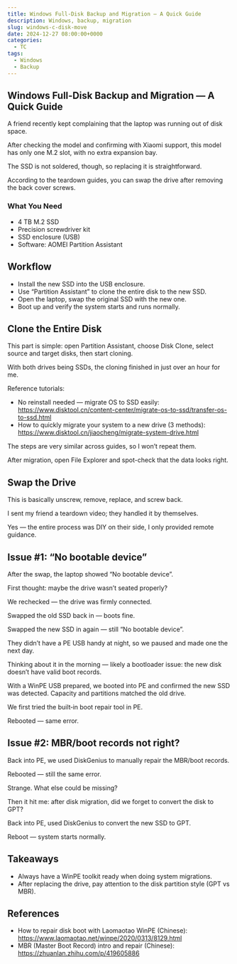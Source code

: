 ```yaml
---
title: Windows Full-Disk Backup and Migration — A Quick Guide
description: Windows, backup, migration
slug: windows-c-disk-move
date: 2024-12-27 08:00:00+0000
categories:
  - TC
tags:
  - Windows
  - Backup
---
```


## Windows Full-Disk Backup and Migration — A Quick Guide

A friend recently kept complaining that the laptop was running out of disk space.

After checking the model and confirming with Xiaomi support, this model has only one M.2 slot, with no extra expansion bay.

The SSD is not soldered, though, so replacing it is straightforward.

According to the teardown guides, you can swap the drive after removing the back cover screws.

### What You Need

- 4 TB M.2 SSD
- Precision screwdriver kit
- SSD enclosure (USB)
- Software: AOMEI Partition Assistant

## Workflow

- Install the new SSD into the USB enclosure.
- Use “Partition Assistant” to clone the entire disk to the new SSD.
- Open the laptop, swap the original SSD with the new one.
- Boot up and verify the system starts and runs normally.

## Clone the Entire Disk

This part is simple: open Partition Assistant, choose Disk Clone, select source and target disks, then start cloning.

With both drives being SSDs, the cloning finished in just over an hour for me.

Reference tutorials:

- No reinstall needed — migrate OS to SSD easily: https://www.disktool.cn/content-center/migrate-os-to-ssd/transfer-os-to-ssd.html
- How to quickly migrate your system to a new drive (3 methods): https://www.disktool.cn/jiaocheng/migrate-system-drive.html

The steps are very similar across guides, so I won’t repeat them.

After migration, open File Explorer and spot-check that the data looks right.

## Swap the Drive

This is basically unscrew, remove, replace, and screw back.

I sent my friend a teardown video; they handled it by themselves.

Yes — the entire process was DIY on their side, I only provided remote guidance.

## Issue #1: “No bootable device”

After the swap, the laptop showed “No bootable device”.

First thought: maybe the drive wasn’t seated properly?

We rechecked — the drive was firmly connected.

Swapped the old SSD back in — boots fine.

Swapped the new SSD in again — still “No bootable device”.

They didn’t have a PE USB handy at night, so we paused and made one the next day.

Thinking about it in the morning — likely a bootloader issue: the new disk doesn’t have valid boot records.

With a WinPE USB prepared, we booted into PE and confirmed the new SSD was detected. Capacity and partitions matched the old drive.

We first tried the built‑in boot repair tool in PE.

Rebooted — same error.

## Issue #2: MBR/boot records not right?

Back into PE, we used DiskGenius to manually repair the MBR/boot records.

Rebooted — still the same error.

Strange. What else could be missing?

Then it hit me: after disk migration, did we forget to convert the disk to GPT?

Back into PE, used DiskGenius to convert the new SSD to GPT.

Reboot — system starts normally.

## Takeaways

- Always have a WinPE toolkit ready when doing system migrations.
- After replacing the drive, pay attention to the disk partition style (GPT vs MBR).

## References

- How to repair disk boot with Laomaotao WinPE (Chinese): https://www.laomaotao.net/winpe/2020/0313/8129.html
- MBR (Master Boot Record) intro and repair (Chinese): https://zhuanlan.zhihu.com/p/419605886


